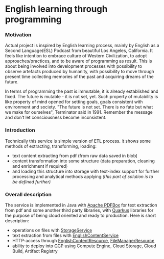# English learning through programming

### Motivation

Actual project is inspired by English learning process, mainly by English as a Second Language(ESL) Podcast from beautiful Los Angeles, California. 
It feels like intention to embrace culture of Western Civilization, to adopt approaches/practices, and to be aware of programming as result. 
This is about being involved into development processes with possibility to observe artefacts produced by humanity, with possibility to move through present time collecting memories of the past and acquiring dreams of the future.

In terms of programming the past is immutable, it is already established and fixed. The future is mutable - it is not set, yet. Such property of mutability is like property of mind opened for setting goals, goals consistent with environment and society.
"The future is not set. There is no fate but what we make for ourselves", Terminator said in 1991. Remember the message and don't let consciousness become inconsistent.

### Introduction

Technically this service is simple version of ETL process. It shows some methods of extracting, transforming, loading:
- text content extracting from pdf (from raw data saved in blob)
- content transformation into some structure (data preparation, cleaning and enrichment if required)
- and loading this structure into storage with text-index support for further processing and analytical methods applying *(this part of solution is to be defined further)*

### Overall description

The service is implemented in Java with [Apache PDFBox](https://pdfbox.apache.org/) for text extraction from pdf and some another third party libraries, with [Quarkus](https://quarkus.io/) libraries for the purpose of being cloud oriented and ready to production.
Here is short description:
- operations on files with [StorageService](./src/main/java/org/example/storage/StorageService.java)
- text extraction from files with [EnglishContentService](./src/main/java/org/example/service/EnglishContentService.java)
- HTTP-access through [EnglishContentResource](./src/main/java/org/example/rest/EnglishContentResource.java), [FileManagerResource](./src/main/java/org/example/rest/FileManagerResource.java)
- ability to deploy into [GCP](https://cloud.google.com/) using Compute Engine, Cloud Storage, Cloud Build, Artifact Registry